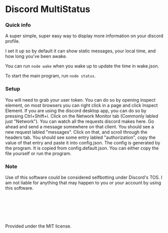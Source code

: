 # Discord MultiStatus 



### Quick info
A super simple, super easy way to display more information on your discord profile.

I set it up so by default it can show static messages, your local time, and how long you've been awake.

You can run `node wake` when you wake up to update the time in wake.json.

To start the main program, run `node status`.

### Setup
You will need to grab your user token. You can do so by opening inspect element, on most browsers you can right click in a page and click Inspect Element. If you are using the discord desktop app, you can do so by pressing Ctrl+Shift+i. Click on the Network Monitor tab (Commonly labled just "Network"). You can watch all the requests discord makes here. Go ahead and send a message somewhere on that client. You should see a new request labled "messages". Click on that, and scroll through the headers tab. You should see some entry labled "authorization", copy the value of that entry and paste it into config.json. The config is generated by the program. It is copied from config.default.json. You can either copy the file yourself or run the program.


### Note
Use of this software could be considered selfbotting under Discord's TOS. I am not liable for anything that may happen to you or your account by using this software.




<br>
<br>
<br>



#

Provided under the MIT license.
